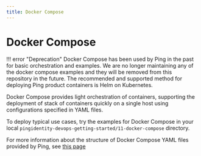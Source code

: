 ```yaml
---
title: Docker Compose
---
```

# Docker Compose

!!! error "Deprecation"
    Docker Compose has been used by Ping in the past for basic orchestration and examples.  We are no longer maintaining any of the docker compose examples and they will be removed from this repository in the future.  The recommended and supported method for deploying Ping product containers is Helm on Kubernetes.

Docker Compose provides light orchestration of containers, supporting the deployment of stack of containers quickly on a single host using configurations specified in YAML files.

To deploy typical use cases, try the examples for Docker Compose in your local `pingidentity-devops-getting-started/11-docker-compose` directory.

For more information about the structure of Docker Compose YAML files provided by Ping, see [this page](../reference/yamlFiles.md)
